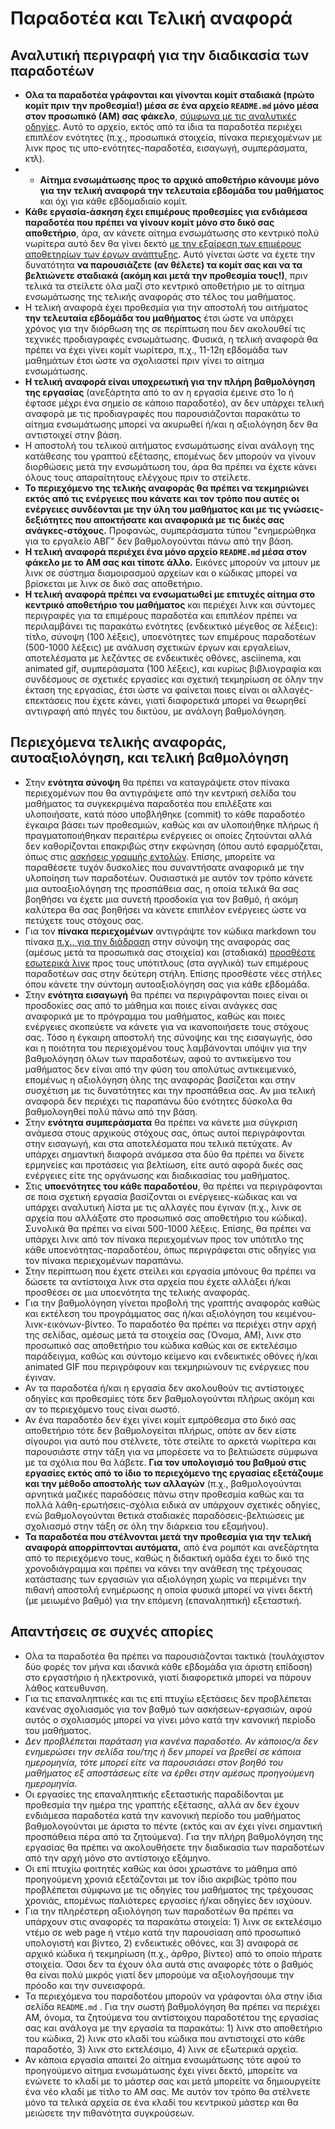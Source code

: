 # Παραδοτέα και Τελική αναφορά

## Αναλυτική περιγραφή για την διαδικασία των παραδοτέων

* **Ολα τα παραδοτέα γράφονται και γίνονται κομίτ σταδιακά (πρώτο κομίτ πριν την προθεσμία!) μέσα σε ένα αρχείο `README.md` μόνο μέσα στον προσωπικό (ΑΜ) σας φάκελο**, [σύμφωνα με τις αναλυτικές οδηγίες](https://courses-ionio.github.io/help/guide/). Αυτό το αρχείο, εκτός από τα ίδια τα παραδοτέα περιέχει επιπλέον ενότητες (π.χ., προσωπικά στοιχεία, πίνακα περιεχομένων με λινκ προς τις υπο-ενότητες-παραδοτέα, εισαγωγή, συμπεράσματα, κτλ).
* * **Αίτημα ενσωμάτωσης προς το αρχικό αποθετήριο κάνουμε μόνο για την τελική αναφορά την τελευταία εβδομάδα του μαθήματος** και όχι για κάθε εβδομαδιαίο κομίτ.
* **Κάθε εργασία-άσκηση έχει επιμέρους προθεσμίες για ενδιάμεσα παραδοτέα που πρέπει να γίνουν κομίτ μόνο στο δικό σας αποθετήριο**, άρα, αν κάνετε αίτημα ενσωμάτωσης στο κεντρικό πολύ νωρίτερα αυτό δεν θα γίνει δεκτό [με την εξαίρεση των επιμέρους αποθετηρίων των έργων ανάπτυξης](https://courses-ionio.github.io/projects/). Αυτό γίνεται ώστε να έχετε την δυνατότητα **να παρουσιάζετε (αν θέλετε) τα κομίτ σας και να τα βελτιώνετε σταδιακά (ακόμη και μετά την προθεσμία τους!)**, πριν τελικά τα στείλετε όλα μαζί στο κεντρικό αποθετήριο με το αίτημα ενσωμάτωσης της τελικής αναφοράς στο τέλος του μαθήματος.
* Η τελική αναφορά έχει προθεσμία για την αποστολή του αιτήματος **την τελευταία εβδομάδα του μαθήματος** έτσι ώστε να υπάρχει χρόνος για την διόρθωση της σε περίπτωση που δεν ακολουθεί τις τεχνικές προδιαγραφές ενσωμάτωσης. Φυσικά, η τελική αναφορά θα πρέπει να έχει γίνει κομίτ νωρίτερα, π.χ., 11-12η εβδομάδα των μαθημάτων έτσι ώστε να σχολιαστεί πριν γίνει το αίτημα ενσωμάτωσης.
* **Η τελική αναφορά είναι υποχρεωτική για την πλήρη βαθμολόγηση της εργασίας** (ανεξάρτητα από το αν η εργασία έμεινε στο 1ο ή έφτασε μέχρι ένα σημείο σε κάποιο παραδοτέο), αν δεν υπάρχει τελική αναφορά με τις προδιαγραφές που παρουσιάζονται παρακάτω το αίτημα ενσωμάτωσης μπορεί να ακυρωθεί ή/και η αξιολόγηση δεν θα αντιστοιχεί στην βάση.
* Η αποστολή του τελικού αιτήματος ενσωμάτωσης είναι ανάλογη της κατάθεσης του γραπτού εξέτασης, επομένως δεν μπορούν να γίνουν διορθώσεις μετά την ενσωμάτωση του, άρα θα πρέπει να έχετε κάνει όλους τους απαραίτητους ελέγχους πριν το στείλετε.
* **Το περιεχόμενο της τελικής αναφοράς θα πρέπει να τεκμηριώνει εκτός από τις ενέργειες που κάνατε και τον τρόπο που αυτές οι ενέργειες συνδέονται με την ύλη του μαθήματος και με τις γνώσεις-δεξιότητες που αποκτήσατε και αναφορικά με τις δικές σας ανάγκες-στόχους.** Προφανώς, συμπεράσματα τύπου "ενημερώθηκα για το εργαλείο ΑΒΓ" δεν βαθμολογούνται πάνω από την βάση.
* **Η τελική αναφορά περιέχει ένα μόνο αρχείο `README.md` μέσα στον φάκελο με το ΑΜ σας και τίποτε άλλο.** Εικόνες μπορούν να μπουν με λινκ σε σύστημα διαμοιρασμού αρχείων και ο κώδικας μπορεί να βρίσκεται με λινκ σε δικό σας αποθετήριο.
* **H τελική αναφορά πρέπει να ενσωματωθεί με επιτυχές αίτημα στο κεντρικό αποθετήριο του μαθήματος** και περιέχει λινκ και σύντομες περιγραφές για τα επιμέρους παραδοτέα και επιπλέον πρέπει να περιλαμβάνει τις παρακάτω ενότητες (ενδεικτικό μέγεθος σε λέξεις): 
τίτλο, σύνοψη (100 λέξεις), υποενότητες των επιμέρους παραδοτέων (500-1000 λέξεις) με ανάλυση σχετικών έργων και εργαλείων, αποτελέσματα με λεζάντες σε ενδεικτικές οθόνες, asciinema, και animated gif, συμπεράσματα (100 λέξεις), και κυρίως βιβλιογραφία και συνδέσμους σε σχετικές εργασίες και σχετική τεκμηρίωση σε όλην την έκταση της εργασίας, έτσι ώστε να φαίνεται ποιες είναι οι αλλαγές-επεκτάσεις που έχετε κάνει, γιατί διαφορετικά μπορεί να θεωρηθεί αντιγραφή από πηγές του δικτύου, με ανάλογη βαθμολόγηση.

## Περιεχόμενα τελικής αναφοράς, αυτοαξιολόγηση, και τελική βαθμολόγηση

* Στην **ενότητα σύνοψη** θα πρέπει να καταγράψετε στον πίνακα περιεχομένων που θα αντιγράψετε από την κεντρική σελίδα του μαθήματος τα συγκεκριμένα παραδοτέα που επιλέξατε και υλοποιήσατε, κατά πόσο υποβλήθηκε (commit) το κάθε παραδοτέο έγκαιρα βάσει των προθεσμιών, καθώς και αν υλοποιήθηκε πλήρως ή πραγματοποιήθηκαν περαιτέρω ενέργειες οι οποίες ζητούνται αλλά δεν καθορίζονται επακριβώς στην εκφώνηση (όπου αυτό εφαρμόζεται, όπως στις [ασκήσεις γραμμής εντολών](https://courses-ionio.github.io/projects/dokey/). Επίσης, μπορείτε να παραθέσετε τυχόν δυσκολίες που συναντήσατε αναφορικά με την υλοποίηση των παραδοτέων. Ουσιαστικά με αυτόν τον τρόπο κάνετε μια αυτοαξιολόγηση της προσπάθεια σας, η οποία τελικά θα σας βοηθήσει να έχετε μια συνετή προσδοκία για τον βαθμό, ή ακόμη καλύτερα θα σας βοηθήσει να κάνετε επιπλέον ενέργειες ώστε να πετύχετε τους στόχους σας.
* Για τον **πίνακα περιεχομένων** αντιγράψτε τον κώδικα markdown του πίνακα [π.χ., για την διάδραση](https://raw.githubusercontent.com/courses-ionio/hci/master/README.md) στην σύνοψη της αναφοράς σας (αμέσως μετά τα προσωπικά σας στοιχεία) και (σταδιακά) [προσθέστε εσωτερικά λινκ](https://stackoverflow.com/questions/53091847/github-markdown-anchor-only-linking-to-top-of-the-page) προς τους υπότιτλους (στα αγγλικά) των επιμέρους παραδοτέων σας στην δεύτερη στήλη. Επίσης προσθέστε νέες στήλες όπου κάνετε την σύντομη αυτοαξιολόγηση σας για κάθε εβδομάδα.
* Στην **ενότητα εισαγωγή** θα πρέπει να περιγράφονται ποιες είναι οι προσδοκίες σας από το μάθημα και ποιες είναι ανάγκες σας αναφορικά με το πρόγραμμα του μαθήματος, καθώς και ποιες ενέργειες σκοπεύετε να κάνετε για να ικανοποιήσετε τους στόχους σας. Τόσο η έγκαιρη αποστολή της σύνοψης και της εισαγωγής, όσο και η ποιότητα του περιεχομένου τους λαμβάνονται υπόψιν για την βαθμολόγηση όλων των παραδοτέων, αφού το αντικείμενο του μαθήματος δεν είναι από την φύση του απολύτως αντικειμενικό, επομένως η αξιολόγηση όλης της αναφοράς βασίζεται και στην συσχέτιση με τις δυνατότητες και την προσπάθεια σας. Αν μια τελική αναφορά δεν περιέχει τις παραπάνω δύο ενότητες δύσκολα θα βαθμολογηθεί πολύ πάνω από την βάση.
* Στην **ενότητα συμπεράσματα** θα πρέπει να κάνετε μια σύγκριση ανάμεσα στους αρχικούς στόχους σας, όπως αυτοί περιγράφονται στην εισαγωγή, και στα αποτελέσματα που τελικά πετύχατε. Αν υπάρχει σημαντική διαφορά ανάμεσα στα δύο θα πρέπει να δίνετε ερμηνείες και προτάσεις για βελτίωση, είτε αυτό αφορά δικές σας ενέργειες είτε της οργάνωσης και διαδικασίας του μαθήματος.
* Στις **υποενότητες του κάθε παραδοτέου**, θα πρέπει να περιγράφονται σε ποια σχετική εργασία βασίζονται οι ενέργειες-κώδικας και να υπάρχει αναλυτική λίστα με τις αλλαγές που έγιναν (π.χ., λινκ σε αρχεία που αλλάξατε στο προσωπικό σας αποθετήριο του κώδικα). Συνολικά θα πρέπει να είναι 500-1000 λέξεις. Επίσης, θα πρέπει να υπάρχει λινκ από τον πίνακα περιεχομένων προς τον υπότιτλο της κάθε υποενότητας-παραδοτέου, όπως περιγράφεται στις οδηγίες για τον πίνακα περιεχομένων παραπάνω.
* Στην περίπτωση που έχετε στείλει και εργασία μπόνους θα πρέπει να δώσετε τα αντίστοιχα λινκ στα αρχεία που έχετε αλλάξει ή/και προσθέσει σε μια υποενότητα της τελικής αναφοράς. 
* Για την βαθμολόγηση γίνεται προβολή της γραπτής αναφοράς καθώς και εκτέλεση του προγράμματος σας ή/και αξιολόγηση του κειμένου-λινκ-εικόνων-βίντεο. Το παραδοτέο θα πρέπει να περιέχει στην αρχή της σελίδας, αμέσως μετά τα στοιχεία σας (Όνομα, ΑΜ), λινκ στο προσωπικό σας αποθετήριο του κώδικα καθώς και σε εκτελέσιμο παράδειγμα, καθώς και σύντομο κείμενο και ενδεικτικές οθόνες ή/και animated GIF που περιγράφουν και τεκμηριώνουν τις ενέργειες που έγιναν. 
* Αν τα παραδοτέα ή/και η εργασία δεν ακολουθούν τις αντίστοιχες οδηγίες και προθεσμίες τότε δεν βαθμολογούνται πλήρως ακόμη και αν το περιεχόμενο τους είναι σωστό. 
* Αν ένα παραδοτέο δεν έχει γίνει κομίτ εμπρόθεσμα στο δικό σας αποθετήριο τότε δεν βαθμολογείται πλήρως, οπότε αν δεν είστε σίγουροι για αυτό που στέλνετε, τότε στείλτε το αρκετά νωρίτερα και παρουσιάστε στην τάξη για να μπορέσετε να το βελτιώσετε σύμφωνα με τα σχόλια που θα λάβετε. 
**Για τον υπολογισμό του βαθμού στις εργασίες εκτός από το ίδιο το περιεχόμενο της εργασίας εξετάζουμε και την μέθοδο αποστολής των αλλαγών** (π.χ., βαθμολογούνται αρνητικά μαζικές παραδόσεις πάνω στην προθεσμία καθώς και τα πολλά λάθη-ερωτήσεις-σχόλια ειδικά αν υπάρχουν σχετικές οδηγίες, ενώ βαθμολογούνται θετικά σταδιακές παραδόσεις-βελτιώσεις με σχολιασμό στην τάξη σε όλη την διάρκεια του εξαμήνου).
* **Τα παραδοτέα που στέλνονται μετά την προθεσμία για την τελική αναφορά απορρίπτονται αυτόματα,** από ένα ρομπότ και ανεξάρτητα από το περιεχόμενο τους, καθώς η διδακτική ομάδα έχει το δικό της χρονοδιάγραμμα και πρέπει να κάνει την ανάθεση της τρέχουσας κατάστασης των εργασιών για αξιολόγηση χωρίς να περιμένει την πιθανή αποστολή ενημέρωσης η οποία φυσικά μπορεί να γίνει δεκτή (με μειωμένο βαθμό) για την επόμενη (επαναληπτική) εξεταστική.

## Απαντήσεις σε συχνές απορίες

* Ολα τα παραδοτέα θα πρέπει να παρουσιάζονται τακτικά (τουλάχιστον δύο φορές τον μήνα και ιδανικά κάθε εβδομάδα για άριστη επίδοση) στο εργαστήριο ή ηλεκτρονικά, γιατί διαφορετικά μπορεί να πάρουν λάθος κατευθυνση. 
* Για τις επαναληπτικές και τις επί πτυχίω εξετάσεις δεν προβλέπεται κανένας σχολιασμός για τον βαθμό των ασκήσεων-εργασιών, αφού αυτός ο σχολιασμός μπορεί να γίνει μόνο κατά την κανονική περίοδο του μαθήματος.
* *Δεν προβλέπεται παράταση για κανένα παραδοτέο. Αν κάποιος/α δεν ενημερώσει την σελίδα του/της ή δεν μπορεί να βρεθεί σε κάποια ημερομηνία, τότε μπορεί είτε να παρουσιάσει στον βοηθό του μαθήματος εξ αποστάσεως είτε να έρθει στην αμέσως προηγούμενη ημερομηνία.*
* Οι εργασίες της επαναληπτικής εξεταστικής παραδίδονται με προθεσμία την ημέρα της γραπτής εξέτασης, αλλά αν δεν έχουν ενδιάμεσα παραδοτέα κατά την κανονική περίοδο του μαθήματος βαθμολογούνται με άριστα το πέντε (εκτός και αν έχει γίνει σημαντική προσπάθεια πέρα από τα ζητούμενα). Για την πλήρη βαθμολόγηση της εργασίας θα πρέπει να ακολουθήσετε την διαδικασία των παραδοτέων από την αρχή μόνο στο αντίστοιχο εξάμηνο.
* Οι επί πτυχίω φοιτητές καθώς και όσοι χρωστάνε το μάθημα από προηγούμενη χρονιά εξετάζονται με τον ίδιο ακριβώς τρόπο που προβλέπεται σύμφωνα με τις οδηγίες του μαθήματος της τρέχουσας χρονιάς, επομένως παλιότερες εργασίες ή/και οδηγίες δεν ισχύουν.
* Για την πληρέστερη αξιολόγηση των παραδοτέων θα πρέπει να υπάρχουν στις αναφορές τα παρακάτω στοιχεία: 1) λινκ σε εκτελέσιμο ντέμο σε web page ή ντέμο κατά την παρουσίαση από προσωπικό υπολογιστή και βίντεο, 2) ενδεικτικές οθόνες, και 3) αναφορά σε αρχικό κώδικα ή τεκμηρίωση (π.χ., άρθρο, βίντεο) από το οποίο πήρατε στοιχεία. Όσοι δεν τα έχουν όλα αυτά στις αναφορές τότε ο βαθμός θα είναι πολύ μικρός γιατί δεν μπορούμε να αξιολογήσουμε την πρόοδο και την συνεισφορά.
* Τα περιεχόμενα του παραδοτέου μπορούν να γράφονται όλα στην ίδια σελίδα `README.md` . Για την σωστή βαθμολόγηση θα πρέπει να περιέχει ΑΜ, όνομα, τα ζητούμενα του αντίστοιχου παραδοτέτου της εργασίας σας και ανάλογα με την εργασία τα παρακάτω: 1) λινκ στο αποθετήριο του κώδικα, 2) λινκ στο κλαδί του κώδικα που αντιστοιχεί στο κάθε παραδοτέο, 3) λινκ στο εκτελέσιμο, 4) λινκ σε εξωτερικά αρχεία.
* Αν κάποια εργασία απαιτεί 2ο αίτημα ενσωμάτωσης τότε αφού το προηγούμενο αίτημα ενσωμάτωσης έχει γίνει δεκτό, μπορείτε να ενώνετε το κλαδί με το μάστερ σας και μετά μπορείτε να δημιουργείτε ένα νέο κλαδί με τίτλο το ΑΜ σας. Με αυτόν τον τρόπο θα στέλνετε μόνο τα τελικά αρχεία σε ένα κλαδί του κεντρικού μάστερ και θα μειώσετε την πιθανότητα συγκρούσεων.
